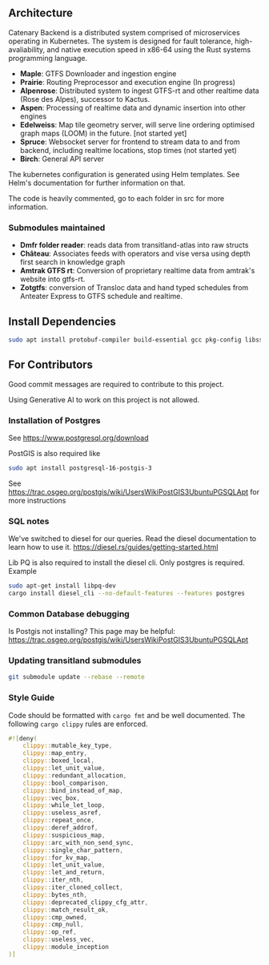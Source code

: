 ## Architecture

Catenary Backend is a distributed system comprised of microservices operating in Kubernetes. The system is designed for fault tolerance, high-avaliability, and native execution speed in x86-64 using the Rust systems programming language.

- **Maple**: GTFS Downloader and ingestion engine
- **Prairie**: Routing Preprocessor and execution engine (In progress)
- **Alpenrose**: Distributed system to ingest GTFS-rt and other realtime data (Rose des Alpes), successor to Kactus.
- **Aspen**: Processing of realtime data and dynamic insertion into other engines
- **Edelweiss**: Map tile geometry server, will serve line ordering optimised graph maps (LOOM) in the future. [not started yet]
- **Spruce**: Websocket server for frontend to stream data to and from backend, including realtime locations, stop times (not started yet)
- **Birch**: General API server

The kubernetes configuration is generated using Helm templates. See Helm's documentation for further information on that.

The code is heavily commented, go to each folder in src for more information.

### Submodules maintained 
- **Dmfr folder reader**: reads data from transitland-atlas into raw structs
- **Château**: Associates feeds with operators and vise versa using depth first search in knowledge graph
- **Amtrak GTFS rt**: Conversion of proprietary realtime data from amtrak's website into gtfs-rt.
- **Zotgtfs**: conversion of Transloc data and hand typed schedules from Anteater Express to GTFS schedule and realtime.

## Install Dependencies

```bash
sudo apt install protobuf-compiler build-essential gcc pkg-config libssl-dev postgresql unzip wget
```

## For Contributors

Good commit messages are required to contribute to this project.

Using Generative AI to work on this project is not allowed.

### Installation of Postgres

See https://www.postgresql.org/download

PostGIS is also required like 
```bash
sudo apt install postgresql-16-postgis-3
```

See https://trac.osgeo.org/postgis/wiki/UsersWikiPostGIS3UbuntuPGSQLApt for more instructions

### SQL notes
We've switched to diesel for our queries. Read the diesel documentation to learn how to use it.
https://diesel.rs/guides/getting-started.html

Lib PQ is also required to install the diesel cli. Only postgres is required.
Example
```bash
sudo apt-get install libpq-dev
cargo install diesel_cli --no-default-features --features postgres
```

### Common Database debugging

Is Postgis not installing? This page may be helpful: https://trac.osgeo.org/postgis/wiki/UsersWikiPostGIS3UbuntuPGSQLApt

### Updating transitland submodules

```bash
git submodule update --rebase --remote
```

### Style Guide

Code should be formatted with `cargo fmt` and be well documented.
The following `cargo clippy` rules are enforced.

```rs
#![deny(
    clippy::mutable_key_type,
    clippy::map_entry,
    clippy::boxed_local,
    clippy::let_unit_value,
    clippy::redundant_allocation,
    clippy::bool_comparison,
    clippy::bind_instead_of_map,
    clippy::vec_box,
    clippy::while_let_loop,
    clippy::useless_asref,
    clippy::repeat_once,
    clippy::deref_addrof,
    clippy::suspicious_map,
    clippy::arc_with_non_send_sync,
    clippy::single_char_pattern,
    clippy::for_kv_map,
    clippy::let_unit_value,
    clippy::let_and_return,
    clippy::iter_nth,
    clippy::iter_cloned_collect,
    clippy::bytes_nth,
    clippy::deprecated_clippy_cfg_attr,
    clippy::match_result_ok,
    clippy::cmp_owned,
    clippy::cmp_null,
    clippy::op_ref,
    clippy::useless_vec,
    clippy::module_inception
)]
```

